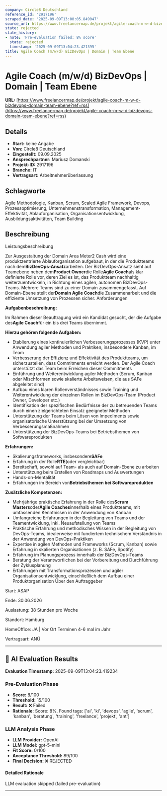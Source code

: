 ```yaml
---
company: Circle8 Deutschland
reference_id: '2917196'
scraped_date: '2025-09-09T13:00:05.849047'
source_url: https://www.freelancermap.de/projekt/agile-coach-m-w-d-bizdevops-domain-team-ebene?ref=rss
state: rejected
state_history:
- note: 'Pre-evaluation failed: 8% score'
  state: rejected
  timestamp: '2025-09-09T13:04:23.421395'
title: Agile Coach (m/w/d) BizDevOps | Domain | Team Ebene
---
```



# Agile Coach (m/w/d) BizDevOps | Domain | Team Ebene
**URL:** [https://www.freelancermap.de/projekt/agile-coach-m-w-d-bizdevops-domain-team-ebene?ref=rss](https://www.freelancermap.de/projekt/agile-coach-m-w-d-bizdevops-domain-team-ebene?ref=rss)
## Details
- **Start:** keine Angabe
- **Von:** Circle8 Deutschland
- **Eingestellt:** 09.09.2025
- **Ansprechpartner:** Mariusz Domanski
- **Projekt-ID:** 2917196
- **Branche:** IT
- **Vertragsart:** Arbeitnehmerüberlassung

## Schlagworte
Agile Methodologie, Kanban, Scrum, Scaled Agile Framework, Devops, Prozessoptimierung, Unternehmenstransformation, Management-Effektivität, Ablauforganisation, Organisationsentwicklung, Ausbildungsaktivitäten, Team Building

## Beschreibung
Leistungsbeschreibung

Zur Ausgestaltung der Domain Area Meter2 Cash wird eine produktzentrierte Ablauforganisation aufgebaut, in der die Produktteams nach dem**BizDevOps-Ansatz**arbeiten. Der BizDevOps-Ansatz sieht auf Teamebene neben dem**Product Owner**die Rolle**Agile Coach**als klar definierte Rolle vor, deren Ziel es ist, das Produktteam nachhaltig weiterzuentwickeln, in Richtung eines agilen, autonomen BizDevOps-Teams. Mehrere Teams sind zu einer Domain zusammengefasst. Auf Domain-Ebene stellt der**Domain Agile Coach**die Zusammenarbeit und die effiziente Umsetzung von Prozessen sicher.
Anforderungen

**Aufgabenbeschreibung:**

Im Rahmen dieser Beauftragung wird ein Kandidat gesucht, der die Aufgabe des**Agile Coach**für ein bis drei Teams übernimmt.

**Hierzu gehören folgende Aufgaben:**

- Etablierung eines kontinuierlichen Verbesserungsprozesses (KVP) unter Anwendung agiler Methoden und Praktiken, insbesondere Kanban, im Team
- Verbesserung der Effizienz und Effektivität des Produktteams, um sicherzustellen, dass Commitments erreicht werden. Der Agile Coach unterstützt das Team beim Erreichen dieser Commitments
- Einführung und Weiterentwicklung agiler Methoden (Scrum, Kanban oder Mischformen sowie skalierte Arbeitsweisen, die aus SAFe abgeleitet sind)
- Aufbau eines klaren Rollenverständnisses sowie Training und Weiterentwicklung der einzelnen Rollen im BizDevOps-Team (Product Owner, Developer etc.)
- Identifikation der spezifischen Bedürfnisse der zu betreuenden Teams durch einen zielgerichteten Einsatz geeigneter Methoden
- Unterstützung der Teams beim Lösen von Impediments sowie organisatorische Unterstützung bei der Umsetzung von Verbesserungsmaßnahmen
- Unterstützung der BizDevOps-Teams bei Betriebsthemen von Softwareprodukten

**Erfahrungen:**

- Skalierungsframeworks, insbesondere**SAFe**
- Erfahrung in der Rolle**RTE**(oder vergleichbar)
- Bereitschaft, sowohl auf Team- als auch auf Domain-Ebene zu arbeiten
- Unterstützung beim Erstellen von Roadmaps und Auswertungen
- Hands-on-Mentalität
- Erfahrungen im Bereich von**Betriebsthemen bei Softwareprodukten**

**Zusätzliche Kompetenzen:**

- Mehrjährige praktische Erfahrung in der Rolle des**Scrum Masters**oder**Agile Coaches**innerhalb eines Produktteams, mit umfassenden Kenntnissen in der Anwendung von Kanban
- Umfangreiche Erfahrungen in der Begleitung von Teams und der Teamentwicklung, inkl. Neuaufstellung von Teams
- Praktische Erfahrung und methodisches Wissen in der Begleitung von DevOps-Teams, idealerweise mit fundiertem technischem Verständnis in der Anwendung von DevOps-Praktiken
- Expertise in agilen Methoden und Frameworks (Scrum, Kanban) sowie Erfahrung in skalierten Organisationen (z. B. SAFe, Spotify)
- Erfahrung im Planungsprozess innerhalb der BizDevOps-Teams
- Beratung der Verantwortlichen bei der Vorbereitung und Durchführung der Zyklusplanung
- Erfahrungen mit Transformationsprozessen und agiler Organisationsentwicklung, einschließlich dem Aufbau einer Produktorganisation
Über den Auftraggeber

Start: ASAP

Ende: 30.06.2026

Auslastung: 38 Stunden pro Woche

Standort: Hamburg

HomeOffice: JA | Vor Ort Terminen 4-6 mal im Jahr

Vertragsart: ANÜ

---

## 🤖 AI Evaluation Results

**Evaluation Timestamp:** 2025-09-09T13:04:23.419234

### Pre-Evaluation Phase
- **Score:** 8/100
- **Threshold:** 15/100
- **Result:** ❌ Failed
- **Rationale:** Score: 8%. Found tags: ['ai', 'ki', 'devops', 'agile', 'scrum', 'kanban', 'beratung', 'training', 'freelance', 'projekt', 'ant']

### LLM Analysis Phase
- **LLM Provider:** OpenAI
- **LLM Model:** gpt-5-mini
- **Fit Score:** 0/100
- **Acceptance Threshold:** 89/100
- **Final Decision:** ❌ REJECTED

#### Detailed Rationale
LLM evaluation skipped (failed pre-evaluation)

---
